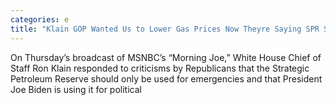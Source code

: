 ```yaml
---
categories: e
title: "Klain GOP Wanted Us to Lower Gas Prices Now Theyre Saying SPR Should Be for Emergencies Only"
---
```

On Thursday&#8217;s broadcast of MSNBC&#8217;s &#8220;Morning Joe,&#8221; White House Chief of Staff Ron Klain responded to criticisms by Republicans that the Strategic Petroleum Reserve should only be used for emergencies and that President Joe Biden is using it for political